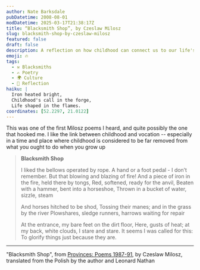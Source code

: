 ```yaml
---
author: Nate Barksdale
pubDatetime: 2008-08-01
modDatetime: 2025-03-17T21:38:17Z
title: “Blacksmith Shop”, by Czeslaw Milosz
slug: blacksmith-shop-by-czeslaw-milosz
featured: false
draft: false
description: A reflection on how childhood can connect us to our life's callings, as illustrated in Czeslaw Milosz's evocative poem, "Blacksmith Shop."
emoji: 🔥
tags:
  - ⚒️ Blacksmiths
  - ✍️ Poetry
  - 🌍 Culture
  - 🌅 Reflection
haiku: |
  Iron heated bright,  
  Childhood's call in the forge,  
  Life shaped in the flames.
coordinates: [52.2297, 21.0122]
---
```


This was one of the first Milosz poems I heard, and quite possibly the one that hooked me. I like the link between childhood and vocation -- especially in a time and place where childhood is considered to be far removed from what you ought to do when you grow up

> **Blacksmith Shop**
>
> I liked the bellows operated by rope. A hand or a foot pedal - I don’t remember. But that blowing and blazing of fire! And a piece of iron in the fire, held there by tongs, Red, softened, ready for the anvil, Beaten with a hammer, bent into a horseshoe, Thrown in a bucket of water, sizzle, steam
>
> And horses hitched to be shod, Tossing their manes; and in the grass by the river Plowshares, sledge runners, harrows waiting for repair
>
> At the entrance, my bare feet on the dirt floor, Here, gusts of heat; at my back, white clouds, I stare and stare. It seems I was called for this: To glorify things just because they are.

---

"Blacksmith Shop", from [Provinces: Poems 1987-91](http://books.google.com/books?id=iKKAAAAAIAAJ&q=milosz+provinces&dq=milosz+provinces&ei=KpCTSJyXBJ34tAPg8_TwDA&client=firefox-a&pgis=1), by Czeslaw Milosz, translated from the Polish by the author and Leonard Nathan
